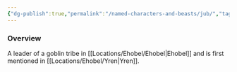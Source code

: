 ```yaml
---
{"dg-publish":true,"permalink":"/named-characters-and-beasts/jub/","tags":["NPC"],"noteIcon":"","created":"2024-06-02T23:32:03.471+01:00","updated":"2024-12-31T20:00:16.354+00:00"}
---
```



### Overview
A leader of a goblin tribe in [[Locations/Ehobel/Ehobel\|Ehobel]] and is first mentioned in [[Locations/Ehobel/Yren\|Yren]].
